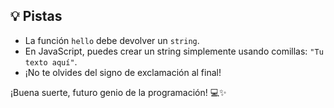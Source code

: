 ## 💡 Pistas

- La función `hello` debe devolver un `string`.
- En JavaScript, puedes crear un string simplemente usando comillas: `"Tu texto aquí"`.
- ¡No te olvides del signo de exclamación al final!

¡Buena suerte, futuro genio de la programación! 💻✨

